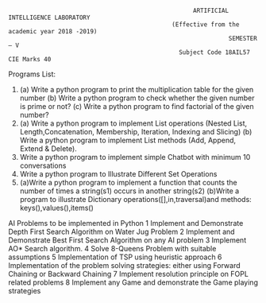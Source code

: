                                                         ARTIFICIAL INTELLIGENCE LABORATORY
                                                  (Effective from the academic year 2018 -2019)
                                                                  SEMESTER – V
                                                    Subject Code 18AIL57 CIE Marks 40

Programs List:

1. (a) Write a python program to print the multiplication table for the given number
(b) Write a python program to check whether the given number is prime or not?
(c) Write a python program to find factorial of the given number?
2. (a) Write a python program to implement List operations (Nested List,
Length,Concatenation, Membership, Iteration, Indexing and Slicing)
(b) Write a python program to implement List methods (Add, Append, Extend & Delete).
3. Write a python program to implement simple Chatbot with minimum 10 conversations
4. Write a python program to Illustrate Different Set Operations
5. (a)Write a python program to implement a function that counts the number of times a
string(s1) occurs in another string(s2)
(b)Write a program to illustrate Dictionary operations([],in,traversal)and methods:
keys(),values(),items()



AI Problems to be implemented in Python
1 Implement and Demonstrate Depth First Search Algorithm on Water Jug Problem
2 Implement and Demonstrate Best First Search Algorithm on any AI problem
3 Implement AO* Search algorithm.
4 Solve 8-Queens Problem with suitable assumptions
5 Implementation of TSP using heuristic approach
6 Implementation of the problem solving strategies: either using Forward Chaining or
Backward Chaining
7 Implement resolution principle on FOPL related problems
8 Implement any Game and demonstrate the Game playing strategies
